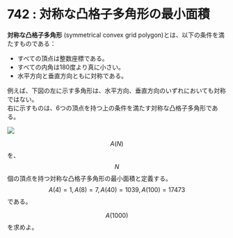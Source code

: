 # 742 : 対称な凸格子多角形の最小面積

**対称な凸格子多角形** (symmetrical convex grid polygon)とは、以下の条件を満たすものである：

* すべての頂点は整数座標である。
* すべての内角は180度より真に小さい。
* 水平方向と垂直方向ともに対称である。

例えば、下図の左に示す多角形は、水平方向、垂直方向のいずれにおいても対称ではない。\
右に示すものは、6つの頂点を持つ上の条件を満たす対称な凸格子多角形である。

![](https://projecteuler.net/project/images/p742\_hexagons.jpg)

$$A(N)$$を、$$N$$個の頂点を持つ対称な凸格子多角形の最小面積と定義する。$$A(4) = 1, A(8) = 7, A(40) = 1039, A(100) = 17473$$である。

$$A(1000)$$を求めよ。
